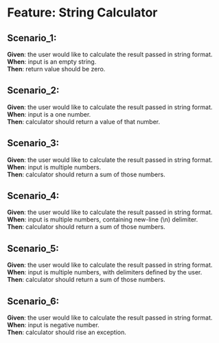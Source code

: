 # Feature: String Calculator


## Scenario_1:

**Given**: the user would like to calculate the result passed in string format. <br>
**When**: input is an empty string. <br>
**Then**: return value should be zero. <br>

## Scenario_2:
**Given**: the user would like to calculate the result passed in string format. <br>
**When**: input is a one number. <br>
**Then**: calculator should return a value of that number. <br>

## Scenario_3:
**Given**: the user would like to calculate the result passed in string format. <br>
**When**: input is multiple numbers. <br>
**Then**: calculator should return a sum of those numbers. <br>

## Scenario_4:
**Given**: the user would like to calculate the result passed in string format. <br>
**When**: input is multiple numbers, containing new-line (\n) delimiter. <br>
**Then**: calculator should return a sum of those numbers. <br>

## Scenario_5:
**Given**: the user would like to calculate the result passed in string format. <br>
**When**: input is multiple numbers, with delimiters defined by the user. <br>
**Then**: calculator should return a sum of those numbers. <br>

## Scenario_6:
**Given**: the user would like to calculate the result passed in string format. <br>
**When**: input is negative number. <br>
**Then**: calculator should rise an exception. <br>